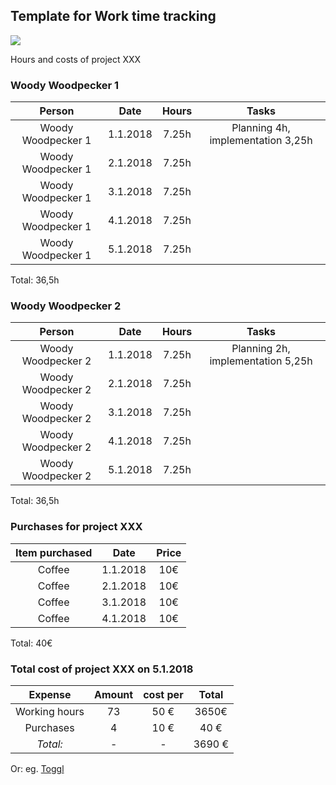 ## Template for Work time tracking

![](https://openclipart.org/image/400px/svg_to_png/324819/studying-boy-and-girl.png)

Hours and costs of project XXX

### Woody Woodpecker 1

| Person | Date | Hours | Tasks |
|:-:|:-:|:-:|:-:|
| Woody Woodpecker 1 | 1.1.2018 | 7.25h | Planning 4h, implementation 3,25h |
| Woody Woodpecker 1 | 2.1.2018 | 7.25h |
| Woody Woodpecker 1 | 3.1.2018 | 7.25h |
| Woody Woodpecker 1 | 4.1.2018 | 7.25h |
| Woody Woodpecker 1 | 5.1.2018 | 7.25h |

Total: 36,5h

### Woody Woodpecker 2


| Person | Date | Hours | Tasks |
|:-:|:-:|:-:|:-:|
| Woody Woodpecker 2 | 1.1.2018 | 7.25h | Planning 2h, implementation 5,25h |
| Woody Woodpecker 2| 2.1.2018 | 7.25h |
| Woody Woodpecker 2 | 3.1.2018 | 7.25h |
| Woody Woodpecker 2 | 4.1.2018 | 7.25h |
| Woody Woodpecker 2 | 5.1.2018 | 7.25h |

Total: 36,5h

### Purchases for project XXX

| Item purchased | Date | Price |
|:-:|:-:|:-:|
| Coffee | 1.1.2018 | 10€ |
|  Coffee   | 2.1.2018 | 10€ |
|  Coffee   | 3.1.2018 | 10€ |
| Coffee  | 4.1.2018 | 10€ |

Total: 40€  


### Total cost of project XXX on 5.1.2018

| Expense | Amount |  cost per | Total |
|:-:|:-:|:-:|:-:|
| Working hours | 73 | 50 € | 3650€ |   
| Purchases | 4 | 10 € | 40 € |
| *Total:* |- | - | 3690 € |


Or: eg. [Toggl](https://www.toggl.com)
